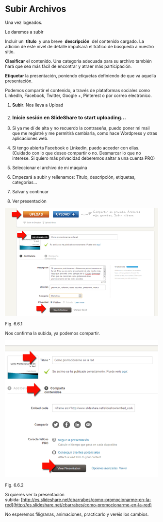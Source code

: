 # Subir Archivos

Una vez logeados.

Le daremos a subir

Incluir un  **título**  y una breve  **descripción**  del contenido cargado. La adición de este nivel de detalle impulsará el tráfico de búsqueda a nuestro sitio.

**Clasificar** el contenido. Una categoría adecuada para su archivo también hará que sea más fácil de encontrar y atraer más participación. 

**Etiquetar** la presentación, poniendo etiquetas definiendo de que va aquella presentación.

Podemos compartir el contenido, a través de plataformas sociales como LinkedIn, Facebook, Twitter, Google +, Pinterest o por correo electrónico.

1.  **Subir**. Nos lleva a Upload
2.  ### Inicie sesión en SlideShare to start uploading...
    
3.  Si ya me dí de alta y no recuerdo la contraseña, puedo poner mi mail que me registré y me permitirá cambiarla, como hace Wordpress y otras aplicaciones web.
4.  Si tengo abierta Facebook o Linkedin, puedo acceder con ellas. (Cuidado con lo que deseo compartir o no. Desmarcar lo que no interese. Si quiero más privacidad deberemos saltar a una cuenta PRO)
5.  Seleccionar el archivo de mi máquina
6.  Empezará a subir y rellenamos: Título, descripción, etiquetas, categorías...
7.  Salvar y continuar
8.  Ver presentación


![Subir a SlideShare](img/subir.png "Subir")


Fig. 6.6.1

Nos confirma la subida, ya podemos compartir.


![Confirmación subida a Slideshare](img/confirmacionsubida.png "Ver y compartir")


Fig. 6.6.2

Si quieres ver la presentación subida: [http://es.slideshare.net/cbarrabes/como-promocionarme-en-la-red](http://es.slideshare.net/cbarrabes/como-promocionarme-en-la-red)

No esperemos filigranas, animaciones, practicarlo y veréis los cambios.

